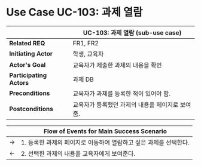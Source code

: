 # Use Case UC-103: 과제 열람

|                          | UC-103: 과제 열람 (sub-use case)                 |
| ------------------------ | ------------------------------------------------ |
| __Related REQ__          | FR1, FR2                                         |
| __Initiating Actor__     | 학생, 교육자                                     |
| __Actor's Goal__         | 교육자가 제출한 과제의 내용을 확인               |
| __Participating Actors__ | 과제 DB                                          |
| __Preconditions__        | 교육자가 과제를 등록한 적이 있어야 함.           |
| __Postconditions__       | 교육자가 등록했던 과제의 내용을 페이지로 보여줌. |

|      | Flow of Events for Main Success Scenario                     |
| ---- | ------------------------------------------------------------ |
| ->   | 1. 등록한 과제의 페이지로 이동하여 열람하고 싶은 과제를 선택한다. |
| <-   | 2. 선택한 과제의 내용을 교육자에게 보여준다.        |

